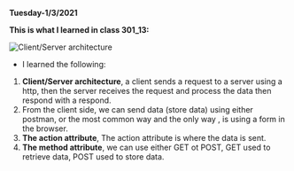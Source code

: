 **Tuesday-1/3/2021**

**This is what I learned in class 301_13:**

![Client/Server architecture](https://madooei.github.io/cs421_sp20_homepage/assets/client-server-1.png)


* I learned the following:

1. **Client/Server architecture**, a client sends a request to a server using a http, then the server receives the request and process the data then respond with a respond.
2. From the client side, we can send data (store data) using either postman, or the most common way and the only way , is using a form in the browser.
3. **The action attribute**, The action attribute is where the data is sent.
4. **The method attribute**, we can use either GET ot POST, GET used to retrieve data, POST used to store data.